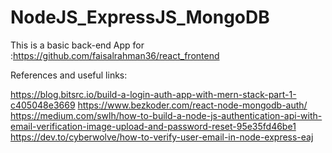 # NodeJS_ExpressJS_MongoDB

This is a basic back-end App for :https://github.com/faisalrahman36/react_frontend

References and useful links:

https://blog.bitsrc.io/build-a-login-auth-app-with-mern-stack-part-1-c405048e3669
https://www.bezkoder.com/react-node-mongodb-auth/
https://medium.com/swlh/how-to-build-a-node-js-authentication-api-with-email-verification-image-upload-and-password-reset-95e35fd46be1
https://dev.to/cyberwolve/how-to-verify-user-email-in-node-express-eaj

